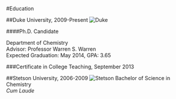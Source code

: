 #Education

##Duke University, 2009-Present
![Duke](/images/duke.png)

####Ph.D. Candidate

Department of Chemistry
<br>
Advisor: Professor Warren S. Warren
<br>
Expected Graduation: May 2014, GPA: 3.65

###Certificate in College Teaching, September 2013

##Stetson University, 2006-2009
![Stetson](/images/stetson.png)
Bachelor of Science in Chemistry
<br>
*Cum Laude*

